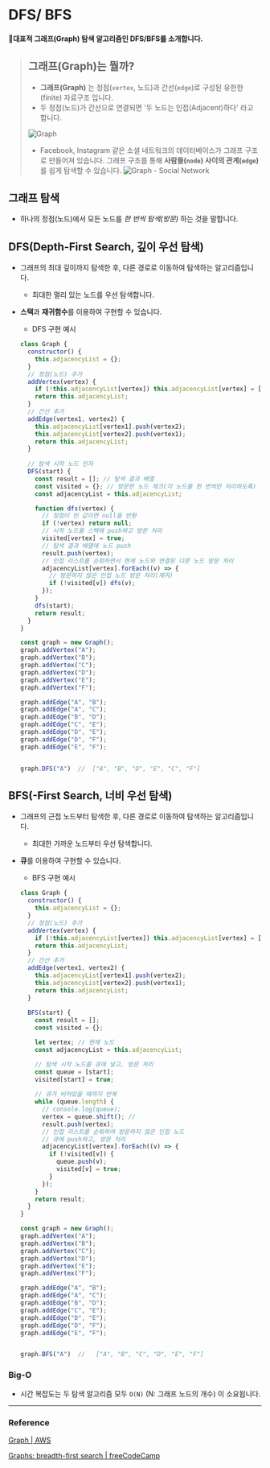 # DFS/ BFS

#### 🔑대표적 그래프(Graph) 탐색 알고리즘인 DFS/BFS를 소개합니다.

> ## 그래프(Graph)는 뭘까?
> * **그래프(Graph)** 는 정점(`vertex`, 노드)과 간선(`edge`)로 구성된 유한한(finite) 자료구조 입니다.
> * 두 정점(노드)가 간선으로 연결되면 '두 노드는 인접(Adjacent)하다' 라고 합니다.
> 
> ![Graph](./Algorithm_Image/Graph.png)
> 
> * Facebook, Instagram 같은 소셜 네트워크의 데이터베이스가 그래프 구조로 만들어져 있습니다. 그래프 구조를 통해 **사람들(`node`) 사이의 관계(`edge`)** 를 쉽게 탐색할 수 있습니다.
> ![Graph - Social Network](./Algorithm_Image/Graph_social-network.png)

## 그래프 탐색
* 하나의 정점(노드)에서 모든 노드를 *한 번씩 탐색(방문)* 하는 것을 말합니다.

## DFS(Depth-First Search, 깊이 우선 탐색)

* 그래프의 최대 깊이까지 탐색한 후, 다른 경로로 이동하여 탐색하는 알고리즘입니다.
  * 최대한 멀리 있는 노드를 우선 탐색합니다.
* **스택**과 **재귀함수**를 이용하여 구현할 수 있습니다.

  * DFS 구현 예시
  ```js
  class Graph {
    constructor() {
      this.adjacencyList = {};
    }
    // 정점(노드) 추가
    addVertex(vertex) {
      if (!this.adjacencyList[vertex]) this.adjacencyList[vertex] = [];
      return this.adjacencyList;
    }
    // 간선 추가
    addEdge(vertex1, vertex2) {
      this.adjacencyList[vertex1].push(vertex2);
      this.adjacencyList[vertex2].push(vertex1);
      return this.adjacencyList;
    }
    
    // 탐색 시작 노드 인자
    DFS(start) {
      const result = []; // 탐색 결과 배열
      const visited = {}; // 방문한 노드 체크(각 노드를 한 번씩만 처리하도록)
      const adjacencyList = this.adjacencyList;

      function dfs(vertex) {
        // 정점이 빈 값이면 null을 반환
        if (!vertex) return null;
        // 시작 노드를 스택에 push하고 방문 처리
        visited[vertex] = true;
        // 탐색 결과 배열에 노드 push
        result.push(vertex);
        // 인접 리스트를 순회하면서 현재 노드와 연결된 다른 노드 방문 처리
        adjacencyList[vertex].forEach((v) => {
          // 방문하지 않은 인접 노드 방문 처리(재귀)
          if (!visited[v]) dfs(v);
        });
      }
      dfs(start);
      return result;
    }
  }

  const graph = new Graph();
  graph.addVertex("A");
  graph.addVertex("B");
  graph.addVertex("C");
  graph.addVertex("D");
  graph.addVertex("E");
  graph.addVertex("F");

  graph.addEdge("A", "B");
  graph.addEdge("A", "C");
  graph.addEdge("B", "D");
  graph.addEdge("C", "E");
  graph.addEdge("D", "E");
  graph.addEdge("D", "F");
  graph.addEdge("E", "F");


  graph.DFS("A")  //  ["A", "B", "D", "E", "C", "F"]
  ```

## BFS(-First Search, 너비 우선 탐색)

* 그래프의 근접 노드부터 탐색한 후, 다른 경로로 이동하여 탐색하는 알고리즘입니다.
  * 최대한 가까운 노드부터 우선 탐색합니다.
* **큐**를 이용하여 구현할 수 있습니다.

  * BFS 구현 예시
  ```js
  class Graph {
    constructor() {
      this.adjacencyList = {};
    }
    // 정점(노드) 추가
    addVertex(vertex) {
      if (!this.adjacencyList[vertex]) this.adjacencyList[vertex] = [];
      return this.adjacencyList;
    }
    // 간선 추가
    addEdge(vertex1, vertex2) {
      this.adjacencyList[vertex1].push(vertex2);
      this.adjacencyList[vertex2].push(vertex1);
      return this.adjacencyList;
    }
    
    BFS(start) {
      const result = [];
      const visited = {};

      let vertex; // 현재 노드
      const adjacencyList = this.adjacencyList;

      // 탐색 시작 노드를 큐에 넣고, 방문 처리
      const queue = [start];
      visited[start] = true;
      
      // 큐가 비어있을 때까지 반복
      while (queue.length) {
        // console.log(queue);
        vertex = queue.shift(); // 
        result.push(vertex);
        // 인접 리스트를 순회하여 방문하지 않은 인접 노드
        // 큐에 push하고, 방문 처리
        adjacencyList[vertex].forEach((v) => {
          if (!visited[v]) {
            queue.push(v); 
            visited[v] = true;
          }
        });
      }
      return result;
    }
  }

  const graph = new Graph();
  graph.addVertex("A");
  graph.addVertex("B");
  graph.addVertex("C");
  graph.addVertex("D");
  graph.addVertex("E");
  graph.addVertex("F");

  graph.addEdge("A", "B");
  graph.addEdge("A", "C");
  graph.addEdge("B", "D");
  graph.addEdge("C", "E");
  graph.addEdge("D", "E");
  graph.addEdge("D", "F");
  graph.addEdge("E", "F");


  graph.BFS("A")  //   ["A", "B", "C", "D", "E", "F"]
  ```

### Big-O

  * 시간 복잡도는 두 탐색 알고리즘 모두 `O(N)` (N: 그래프 노드의 개수) 이 소요됩니다. 

***

### Reference

[Graph | AWS](https://aws.amazon.com/ko/nosql/graph/)

[Graphs: breadth-first search | freeCodeCamp](https://www.youtube.com/watch?v=wu0ckYkltus)